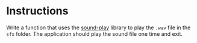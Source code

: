 # Instructions

Write a function that uses the [sound-play][] library to play the `.wav` file in the `sfx` folder. The application 
should play the sound file one time and exit.

[sound-play]: https://github.com/nomadhoc/sound-play